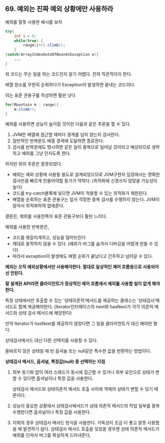 ## 69. 예외는 진짜 예외 상황에만 사용하라

예외를 잘못 사용한 예시를 보자

```java
try{
	int i = 0;
	while(true) {
		range[i++].climb();
	}
}catch(ArrayIndexOutoOfBoundsException e){
	...
}
```

위 코드는 무슨 일을 하는 코드인지 알기 어렵다. 전혀 직관적이지 한다.

배열 원소를 무한히 순회하다가 Exception이 발생하면 끝내는 코드이다.

이는 표준 관용구를 작성하면 훨씬 낫다

```java
for(Mountain m : range){
	m.climb();
}
```

예외를 사용하면 성능이 높이질 것이란 다음과 같은 추론을 할 수 있다.

1. JVM은 배열에 접근할 때마다 경계를 넘지 않는지 검사한다.
2. 일반적인 반복문도 배열 경계에 도달하면 종료한다.
3. 검사를 반복문에도 명시하면 같은 일이 중복으로 일어날 것이라고 예상되므로 생략하고 예외를 그냥 던지도록 한다.

하지만 위의 추론은 잘못되었다.

- 예외는 예외 상황에 사용될 용도로 설계되었으므로 JVM구현자 입장에서는 명확한 검사만큼 빠르게 만들어야할 동기가 약하다. (최적화에 신경쓰지 않았을 가능성이 높다)
- 코드를 try-catch블록에 넣으면 JVM이 적용할 수 있는 최적화가 제한된다.
- 배열을 순회하는 표준 관용구는 앞서 걱정한 중복 검사를 수행하지 않는다. JVM이 알아서 최적화하여 없애준다.

결론은, 예외를 사용한쪽이 표준 관용구보다 훨씬 느리다.

예외를 사용한 반복문은,

- 코드를 헷갈리게하고, 성능을 덜어뜨린다
- 제대로 동작하지 않을 수 있다. (예외가 버그를 숨겨서 디버깅을 어렵게 만들 수 있다)
- 따라서 exception이 발생해도 배열 순회가 끝났다고 간주하고 넘어갈 수 있다.

**예외는 오직 예외상황에서만 사용해야한다. 절대로 일상적인 제어 흐름용으로 사용되어선 안된다.**

**잘 설계된 API라면 클라이언트가 정상적인 제어 흐름에서 예외를 사용할 일이 없게 해야한다.**

특정 상태에서만 호출할 수 있는 ‘상태의존적’메서드를 제공하는 클래스는 ‘상태검사’메서드도 함께 제공해야한다. (Iterator인터페이스의 next와 hasNext가 각각 의존적 메서드와 상태 검사 메서드에 해당한다)

만약 Iterator가 hasNext를 제공하지 않았다면 그 일을 클라이언트가 대신 해야만 했다.

상태검사메서드 대신 다른 선택지를 사용할 수 있다.

올바르지 않은 상태일 때 빈 옵셔늘 또는 null같은 특수한 값을 반환하는 방법이다.

**상태검사 메서드, 옵셔널, 특정값(null) 중 선택하는 지침**

1. 외부 동기화 없이 여러 스레드가 동시에 접근할 수 있거나 외부 요인으로 상태가 변할 수 있다면 옵셔널이나 특정 값을 사용한다.

   상태검사 메서드와 상테의존적 메서드 호출 사이에 객체의 상태가 변할 수 있기 때문이다.

2. 성능이 중요한 상황에서 상태검사메서드가 상태 의존적 메서드의 작업 일부를 중복 수행한다면 옵셔널이나 특정 값을 사용한다.
3. 이외의 경우 상태검사 메서드 방식을 사용한다. 가독성이 조금 더 좋고 잘못 사용했을 때 발견하기 쉽다. 상태검사 메서드 호출을 잊었을 경우엔 상태 의존적 메서드가 예외를 던져서 버그를 확실하게 드러내준다,